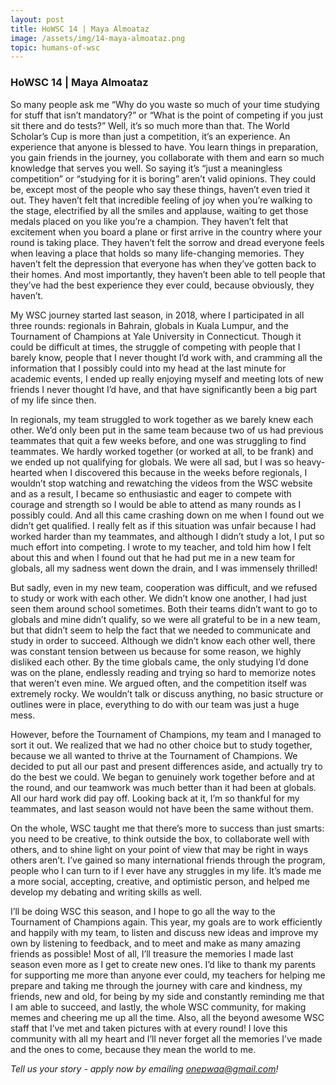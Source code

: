 ```yaml
---
layout: post
title: HoWSC 14 | Maya Almoataz
image: /assets/img/14-maya-almoataz.png
topic: humans-of-wsc
---
```


### HoWSC 14 | Maya Almoataz

So many people ask me “Why do you waste so much of your time studying for stuff that isn’t mandatory?” or “What is the point of competing if you just sit there and do tests?” Well, it’s so much more than that. The World Scholar’s Cup is more than just a competition, it’s an experience. An experience that anyone is blessed to have. You learn things in preparation, you gain friends in the journey, you collaborate with them and earn so much knowledge that serves you well. So saying it’s “just a meaningless competition” or “studying for it is boring” aren’t valid opinions. They could be, except most of the people who say these things, haven’t even tried it out. They haven’t felt that incredible feeling of joy when you’re walking to the stage, electrified by all the smiles and applause, waiting to get those medals placed on you like you’re a champion. They haven’t felt that excitement when you board a plane or first arrive in the country where your round is taking place. They haven’t felt the sorrow and dread everyone feels when leaving a place that holds so many life-changing memories. They haven’t felt the depression that everyone has when they’ve gotten back to their homes. And most importantly, they haven’t been able to tell people that they’ve had the best experience they ever could, because obviously, they haven’t.  

My WSC journey started last season, in 2018, where I participated in all three rounds: regionals in Bahrain, globals in Kuala Lumpur, and the Tournament of Champions at Yale University in Connecticut. Though it could be difficult at times, the struggle of competing with people that I barely know, people that I never thought I’d work with, and cramming all the information that I possibly could into my head at the last minute for academic events, I ended up really enjoying myself and meeting lots of new friends I never thought I’d have, and that have significantly been a big part of my life since then.  

In regionals, my team struggled to work together as we barely knew each other. We’d only been put in the same team because two of us had previous teammates that quit a few weeks before, and one was struggling to find teammates. We hardly worked together (or worked at all, to be frank) and we ended up not qualifying for globals. We were all sad, but I was so heavy-hearted when I discovered this because in the weeks before regionals, I wouldn’t stop watching and rewatching the videos from the WSC website and as a result, I became so enthusiastic and eager to compete with courage and strength so I would be able to attend as many rounds as I possibly could. And all this came crashing down on me when I found out we didn’t get qualified. I really felt as if this situation was unfair because I had worked harder than my teammates, and although I didn’t study a lot, I put so much effort into competing. I wrote to my teacher, and told him how I felt about this and when I found out that he had put me in a new team for globals, all my sadness went down the drain, and I was immensely thrilled!     

But sadly, even in my new team, cooperation was difficult, and we refused to study or work with each other. We didn’t know one another, I had just seen them around school sometimes. Both their teams didn’t want to go to globals and mine didn’t qualify, so we were all grateful to be in a new team, but that didn’t seem to help the fact that we needed to communicate and study in order to succeed. Although we didn’t know each other well, there was constant tension between us because for some reason, we highly disliked each other. By the time globals came, the only studying I’d done was on the plane, endlessly reading and trying so hard to memorize notes that weren’t even mine. We argued often, and the competition itself was extremely rocky. We wouldn’t talk or discuss anything, no basic structure or outlines were in place, everything to do with our team was just a huge mess.   

However, before the Tournament of Champions, my team and I managed to sort it out. We realized that we had no other choice but to study together, because we all wanted to thrive at the Tournament of Champions. We decided to put all our past and present differences aside, and actually try to do the best we could. We began to genuinely work together before and at the round, and our teamwork was much better than it had been at globals. All our hard work did pay off. Looking back at it, I’m so thankful for my teammates, and last season would not have been the same without them.  

On the whole, WSC taught me that there’s more to success than just smarts: you need to be creative, to think outside the box, to collaborate well with others, and to shine light on your point of view that may be right in ways others aren’t. I’ve gained so many international friends through the program, people who I can turn to if I ever have any struggles in my life. It’s made me a more social, accepting, creative, and optimistic person, and helped me develop my debating and writing skills as well.   

I’ll be doing WSC this season, and I hope to go all the way to the Tournament of Champions again. This year, my goals are to work efficiently and happily with my team, to listen and discuss new ideas and improve my own by listening to feedback, and to meet and make as many amazing friends as possible! Most of all, I’ll treasure the memories I made last season even more as I get to create new ones. I’d like to thank my parents for supporting me more than anyone ever could, my teachers for helping me prepare and taking me through the journey with care and kindness, my friends, new and old, for being by my side and constantly reminding me that I am able to succeed, and lastly, the whole WSC community, for making memes and cheering me up all the time. Also, all the beyond awesome WSC staff that I’ve met and taken pictures with at every round! I love this community with all my heart and I’ll never forget all the memories I’ve made and the ones to come, because they mean the world to me.

*Tell us your story - apply now by emailing onepwaa@gmail.com!*
